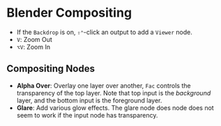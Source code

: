 # Blender Compositing

- If the `Backdrop` is on, `⇧⌃`-click an output to add a `Viewer` node.
- `V`: Zoom Out
- `⌥V`: Zoom In

## Compositing Nodes

- **Alpha Over**: Overlay one layer over another, `Fac` controls the transparency of the top layer. Note that top input is the *background* layer, and the bottom input is the foreground layer.
- **Glare**: Add various glow effects. The glare node does node does not seem to work if the input node has transparency.
